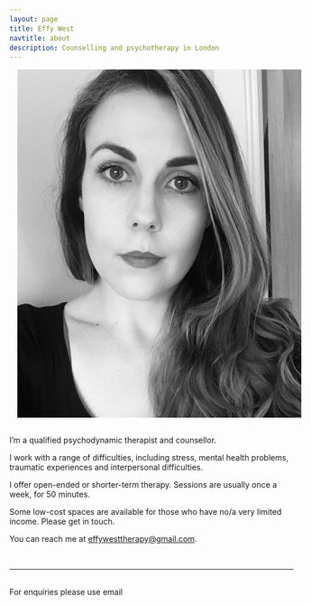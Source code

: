 ```yaml
---
layout: page
title: Effy West
navtitle: about
description: Counselling and psychotherapy in London
---
```


<img class="col one right" src="/img/effy-profile.jpg" alt="Effy West" style="margin: 0 0 1em 1em" />

I’m a qualified psychodynamic therapist and counsellor.

I work with a range of difficulties, including stress, mental health problems, traumatic experiences and interpersonal difficulties.

I offer open-ended or shorter-term therapy. Sessions are usually once a week, for 50 minutes.

Some low-cost spaces are available for those who have no/a very limited income. Please get in touch.

You can reach me at [effywesttherapy@gmail.com](mailto:effywesttherapy@gmail.com).

<br/>
<hr/>
<br/>
<span class="contacticon center">
	<a href="mailto:effywesttherapy@gmail.com"><i class="fa fa-envelope-square"></i></a>
	<a href="" target="_blank"><i class="fa fa-twitter-square"></i></a>
</span>

<div class="col three caption">
	For enquiries please use email
</div>
